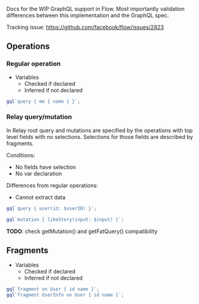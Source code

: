 Docs for the WIP GraphQL support in Flow. Most importantly validation
differences between this implementation and the GraphQL spec.

Tracking issue: https://github.com/facebook/flow/issues/2823

Operations
----------

### Regular operation

- Variables
  - Checked if declared
  - Inferred if not declared

```javascript
gql`query { me { name } }`;
```

### Relay query/mutation

In Relay root query and mutations are specified by the operations with top level
fields with no selections. Selections for those fields are described by
fragments.

Conditions:
- No fields have selection
- No var declaration

Differences from regular operations:
- Cannot extract data

```javascript
gql`query { user(id: $userID) }`;

gql`mutation { likeStory(input: $input) }`;
```

**TODO**: check getMutation() and getFatQuery() compatibility

Fragments
---------

- Variables
  - Checked if declared
  - Inferred if not declared

```javascript
gql`fragment on User { id name }`;
gql`fragment UserInfo on User { id name }`;
```
